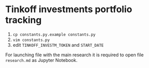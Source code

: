 # Tinkoff investments portfolio tracking

1. `cp constants.py.example constants.py`
1. `vim constants.py`
1. edit `TINKOFF_INVESTM_TOKEN` and `START_DATE`

For launching file with the main research it is required to open file `research.md` as Jupyter Notebook.

